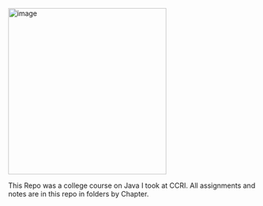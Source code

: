 <img width="320" height="337" alt="image" src="https://github.com/user-attachments/assets/eb2f5429-0d39-45ae-9f69-517e73de20d1" />

This Repo was a college course on Java I took at CCRI. 
All assignments and notes are in this repo in folders by Chapter.
